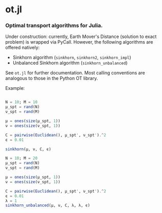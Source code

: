 # ot.jl
### Optimal transport algorithms for Julia.

Under construction: currently, Earth Mover's Distance (solution to exact problem) is wrapped via PyCall. However, the following algorithms are offered natively:

* Sinkhorn algorithm (`sinkhorn`, `sinkhorn2`, `sinkhorn_impl`)
* Unbalanced Sinkhorn algorithm (`sinkhorn_unbalanced`)

See `ot.jl` for further documentation. Most calling conventions are analogous to those in the Python OT library.

Example: 
```julia

N = 10; M = 10
μ_spt = rand(N)
ν_spt = rand(M)

μ = ones(size(μ_spt, 1))
ν = ones(size(ν_spt, 1))

C = pairwise(Euclidean(), μ_spt', ν_spt').^2
ϵ = 0.01

sinkhorn(μ, ν, C, ϵ)

N = 10; M = 20
μ_spt = rand(N)
ν_spt = rand(M)

μ = ones(size(μ_spt, 1))
ν = ones(size(ν_spt, 1))

C = pairwise(Euclidean(), μ_spt', ν_spt').^2
ϵ = 0.01
λ = 1
sinkhorn_unbalanced(μ, ν, C, λ, λ, ϵ)

``` 
